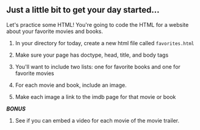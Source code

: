 

## Just a little bit to get your day started...

Let's practice some HTML! You're going to code the HTML for a website about your favorite movies and books.

1. In your directory for today, create a new html file called `favorites.html`

2. Make sure your page has doctype, head, title, and body tags

3. You'll want to include two lists: one for favorite books and one for favorite movies

4. For each movie and book, include an image.

5. Make each image a link to the imdb page for that movie or book

***BONUS***

1. See if you can embed a video for each movie of the movie trailer.
